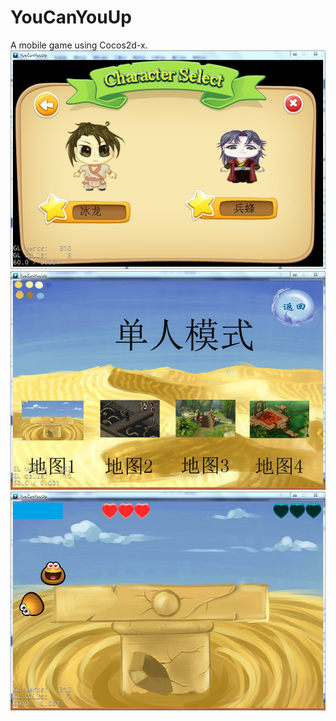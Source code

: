 YouCanYouUp
===========

A mobile game using Cocos2d-x.<br>
![alt text](https://github.com/ZHONGHuanGit/YouCanYouUp/blob/master/Resources/1.jpg)<br>
![alt text](https://github.com/ZHONGHuanGit/YouCanYouUp/blob/master/Resources/2.jpg)<br>
![alt text](https://github.com/ZHONGHuanGit/YouCanYouUp/blob/master/Resources/3.jpg)<br>


